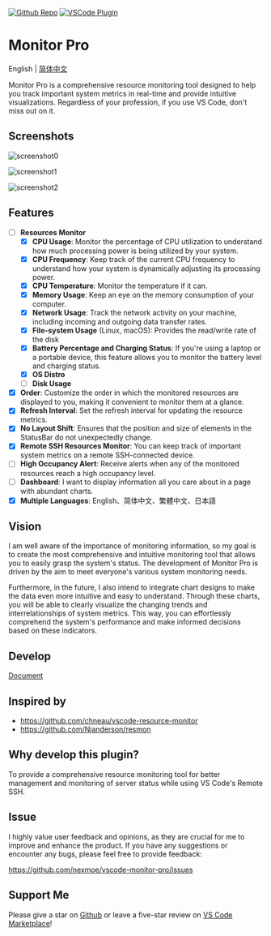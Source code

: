 [github-shield]: https://img.shields.io/github/stars/nexmoe/vscode-monitor-pro?style=social
[github-url]: https://github.com/nexmoe/vscode-monitor-pro
[vscode-shield]: https://img.shields.io/visual-studio-marketplace/r/nexmoe.monitor-pro?logo=visual-studio-code&style=social
[vscode-url]: https://marketplace.visualstudio.com/items?itemName=nexmoe.monitor-pro

[![Github Repo][github-shield]][github-url]
[![VSCode Plugin][vscode-shield]][vscode-url]

# Monitor Pro

English | [简体中文](./README_ZH.md)

Monitor Pro is a comprehensive resource monitoring tool designed to help you track important system metrics in real-time and provide intuitive visualizations. Regardless of your profession, if you use VS Code, don't miss out on it.

## Screenshots

![screenshot0](assets/screenshot0.png)

![screenshot1](assets/screenshot1.png)

![screenshot2](assets/screenshot2.png)

## Features

- [ ] **Resources Monitor**
  - [x] **CPU Usage**: Monitor the percentage of CPU utilization to understand how much processing power is being utilized by your system.
  - [x] **CPU Frequency**: Keep track of the current CPU frequency to understand how your system is dynamically adjusting its processing power.
  - [x] **CPU Temperature**: Monitor the temperature if it can.
  - [x] **Memory Usage**: Keep an eye on the memory consumption of your computer.
  - [x] **Network Usage**: Track the network activity on your machine, including incoming and outgoing data transfer rates.
  - [x] **File-system Usage** (Linux, macOS): Provides the read/write rate of the disk
  - [x] **Battery Percentage and Charging Status**: If you're using a laptop or a portable device, this feature allows you to monitor the battery level and charging status.
  - [x] **OS Distro**
  - [ ] **Disk Usage**
- [x] **Order**: Customize the order in which the monitored resources are displayed to you, making it convenient to monitor them at a glance.
- [x] **Refresh Interval**: Set the refresh interval for updating the resource metrics.
- [x] **No Layout Shift**: Ensures that the position and size of elements in the StatusBar do not unexpectedly change.
- [x] **Remote SSH Resources Monitor**: You can keep track of important system metrics on a remote SSH-connected device.
- [ ] **High Occupancy Alert**: Receive alerts when any of the monitored resources reach a high occupancy level.
- [ ] **Dashboard**: I want to display information all you care about in a page with abundant charts.
- [x] **Multiple Languages**: English、简体中文、繁體中文、日本語

## Vision

I am well aware of the importance of monitoring information, so my goal is to create the most comprehensive and intuitive monitoring tool that allows you to easily grasp the system's status. The development of Monitor Pro is driven by the aim to meet everyone's various system monitoring needs.

Furthermore, in the future, I also intend to integrate chart designs to make the data even more intuitive and easy to understand. Through these charts, you will be able to clearly visualize the changing trends and interrelationships of system metrics. This way, you can effortlessly comprehend the system's performance and make informed decisions based on these indicators.

## Develop

[Document](./CONTRIBUTING.md)

## Inspired by

- <https://github.com/chneau/vscode-resource-monitor>
- <https://github.com/Njanderson/resmon>
  
## Why develop this plugin?

To provide a comprehensive resource monitoring tool for better management and monitoring of server status while using VS Code's Remote SSH.

## Issue

I highly value user feedback and opinions, as they are crucial for me to improve and enhance the product. If you have any suggestions or encounter any bugs, please feel free to provide feedback:

<https://github.com/nexmoe/vscode-monitor-pro/issues>

## Support Me

Please give a star on [Github](https://github.com/nexmoe/vscode-monitor-pro) or leave a five-star review on [VS Code Marketplace](https://marketplace.visualstudio.com/items?itemName=nexmoe.monitor-pro&ssr=false#review-details)!
